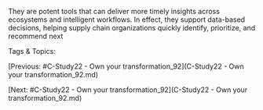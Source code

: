They are potent tools that can deliver more timely 
insights across ecosystems and intelligent 
workflows. In effect, they support data-based 
decisions, helping supply chain organizations 
quickly identify, prioritize, and recommend next 

   Tags & Topics:
   

[Previous: #C-Study22 - Own your transformation_92](C-Study22 - Own your transformation_92.md)

[Next: #C-Study22 - Own your transformation_92](C-Study22 - Own your transformation_92.md)